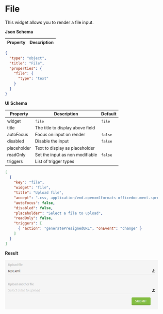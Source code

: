 # File

This widget allows you to render a file input.

**Json Schema**

| Property | Description |
|---|---|

```json
{
  "type": "object",
  "title": "File",
  "properties": {
    "file": {
      "type": "text"
    }
  }
}
```

**UI Schema**

| Property | Description | Default |
|---|---|---|
| widget | `file` | `file` |
| title | The title to display above field |  |
| autoFocus | Focus on input on render | `false` |
| disabled | Disable the input | `false` |
| placeholder | Text to display as placeholder |  |
| readOnly | Set the input as non modifiable | `false` |
| triggers | List of trigger types |

```json
[
  {
    "key": "file",
    "widget": "file",
    "title": "Upload file",
    "accept": ".csv, application/vnd.openxmlformats-officedocument.spreadsheetml.sheet, application/vnd.ms-excel",
    "autoFocus": false,
    "disabled": false,
    "placeholder": "Select a file to upload",
    "readOnly": false,
    "triggers": [
      { "action": "generatePresignedURL", "onEvent": "change" }
    ]
  }
]
```

**Result**

![Text](screenshot.png)
